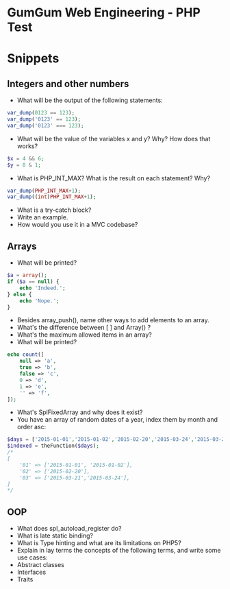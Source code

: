 # GumGum Web Engineering - PHP Test
# Snippets

Integers and other numbers
--------------------------
- What will be the output of the following statements:
```php
var_dump(0123 == 123);
var_dump('0123' == 123);
var_dump('0123' === 123);
```
- What will be the value of the variables x and y? Why? How does that works?
```php
$x = 4 && 6;
$y = 8 & 1;
```
- What is PHP_INT_MAX? What is the result on each statement? Why?
```php
var_dump(PHP_INT_MAX+1);
var_dump((int)PHP_INT_MAX+1);
```
- What is a try-catch block?
 - Write an example.
 - How would you use it in a MVC codebase?

Arrays
------
- What will be printed?
```php
$a = array();
if ($a == null) {
    echo 'Indeed.';
} else {
    echo 'Nope.';
}
```
- Besides array_push(), name other ways to add elements to an array.
- What's the difference between [ ] and Array() ?
- What's the maximum allowed items in an array?
- What will be printed?
```php
echo count([
    null => 'a',
    true => 'b',
    false => 'c',
    0 => 'd',
    1 => 'e',
    '' => 'f',
]);
```
- What's SplFixedArray and why does it exist?
- You have an array of random dates of a year, index them by month and order asc:
```php
$days = ['2015-01-01','2015-01-02','2015-02-20','2015-03-24','2015-03-21', ...];
$indexed = theFunction($days);
/*
[
    '01' => ['2015-01-01', '2015-01-02'],
    '02' => ['2015-02-20'],
    '03' => ['2015-03-21','2015-03-24'],
]
*/
```

OOP
---
- What does spl_autoload_register do?
- What is late static binding?
- What is Type hinting and what are its limitations on PHP5?
- Explain in lay terms the concepts of the following terms, and write some use cases:
 - Abstract classes
 - Interfaces
 - Traits
